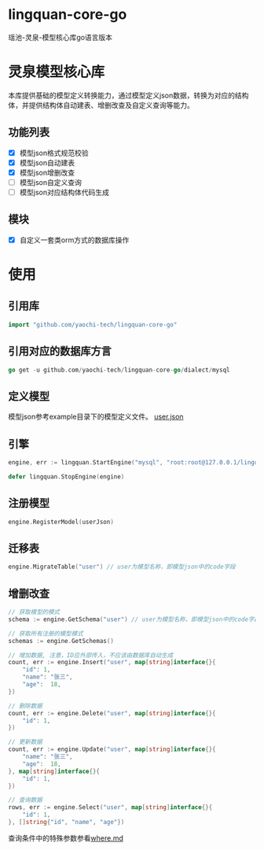 # lingquan-core-go
瑶池-灵泉-模型核心库go语言版本

# 灵泉模型核心库
本库提供基础的模型定义转换能力，通过模型定义json数据，转换为对应的结构体，并提供结构体自动建表、增删改查及自定义查询等能力。

## 功能列表
- [x] 模型json格式规范校验
- [x] 模型json自动建表
- [x] 模型json增删改查
- [ ] 模型json自定义查询
- [ ] 模型json对应结构体代码生成

## 模块
- [x] 自定义一套类orm方式的数据库操作

# 使用
## 引用库
```go
import "github.com/yaochi-tech/lingquan-core-go"
```

## 引用对应的数据库方言
```go
go get -u github.com/yaochi-tech/lingquan-core-go/dialect/mysql
```

## 定义模型
模型json参考example目录下的模型定义文件。 
[user.json](example/user.json)

## 引擎
```go
engine, err := lingquan.StartEngine("mysql", "root:root@127.0.0.1/lingquan?charset=utf8mb4&parseTime=True&loc=Local")

defer lingquan.StopEngine(engine)
```

## 注册模型
```go
engine.RegisterModel(userJson)
```

## 迁移表
```go
engine.MigrateTable("user") // user为模型名称，即模型json中的code字段
```

## 增删改查
```go
// 获取模型的模式
schema := engine.GetSchema("user") // user为模型名称，即模型json中的code字段

// 获取所有注册的模型模式
schemas := engine.GetSchemas()

// 增加数据, 注意，ID应外部传入，不应该由数据库自动生成
count, err := engine.Insert("user", map[string]interface{}{
	"id": 1,
    "name": "张三",
    "age":  18,
})

// 删除数据
count, err := engine.Delete("user", map[string]interface{}{
    "id": 1,
})

// 更新数据
count, err := engine.Update("user", map[string]interface{}{
    "name": "张三",
    "age":  18,
}, map[string]interface{}{
    "id": 1,
})

// 查询数据
rows, err := engine.Select("user", map[string]interface{}{
    "id": 1,
}, []string{"id", "name", "age"})
```

查询条件中的特殊参数参看[where.md](db/dialect/where.md)